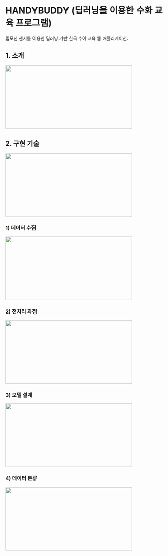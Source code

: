 # HANDYBUDDY (딥러닝을 이용한 수화 교육 프로그램)

립모션 센서를 이용한 딥러닝 기반 한국 수어 교육 웹 애플리케이션.


## 1. 소개

<img src="https://user-images.githubusercontent.com/52191425/139628235-69e6308a-ad0a-4748-80d8-187579bb4975.png"  width="400" height="200"/>

## 2. 구현 기술

<img src="https://user-images.githubusercontent.com/52191425/139628237-2594d594-aeb4-4c0f-8c8e-6e7b16fd0d14.png"  width="400" height="200"/>

### 1) 데이터 수집

<img src="https://user-images.githubusercontent.com/52191425/139628240-133c982b-2efe-45e4-a4ef-309024e0b576.png"  width="400" height="200"/>

### 2) 전처리 과정

<img src="https://user-images.githubusercontent.com/52191425/139628247-f175178f-fd86-4113-867d-2baecc9da3b2.png"  width="400" height="200"/>

### 3) 모델 설계

<img src="https://user-images.githubusercontent.com/52191425/139628252-77ac619d-a992-45e0-8201-d348c9b26c36.png"  width="400" height="200"/>


### 4) 데이터 분류

<img src="https://user-images.githubusercontent.com/52191425/139628261-4fc23c40-5114-4fbe-b870-f4c52f5e7946.png"  width="400" height="200"/>
